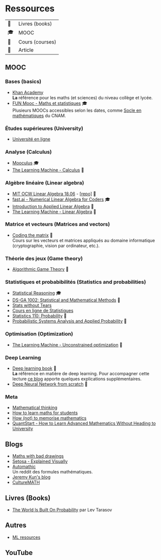 # Ressources

|||
|-|-|
|📖|Livres (books)
|🎓|MOOC
|🏫|Cours (courses)
|📰|Article

## MOOC

### Bases (basics)

- [Khan Academy](https://www.khanacademy.org/)
<br>**La** référence pour les maths (et sciences) du niveau collège et lycée.
- [FUN Mooc - Maths et statistiques](https://www.fun-mooc.fr/cours/#filter/subject/mathematiques-et-statistiques) 🎓
<br>Plusieurs MOOCs accessibles selon les dates, comme [Socle en mathématiques](https://www.fun-mooc.fr/courses/course-v1:itii+119002+session04/about) du CNAM.

### Études supérieures (University)

- [Université en ligne](http://uel.unisciel.fr/index.html)

### Analyse (Calculus)

- [Mooculus](https://mooculus.osu.edu/) 🎓
- [The Learning Machine - Calculus](https://the-learning-machine.com/article/machine-learning/calculus) 📖

### Algèbre linéaire (Linear algebra)

- [MIT OCW Linear Algebra 18.06](https://ocw.mit.edu/courses/mathematics/18-06-linear-algebra-spring-2010/) - [[repo]](https://github.com/juanklopper/MIT_OCW_Linear_Algebra_18_06) 🏫
- [fast.ai - Numerical Linear Algebra for Coders](https://github.com/fastai/numerical-linear-algebra/blob/master/README.md) 🎓
- [Introduction to Applied Linear Algebra](http://vmls-book.stanford.edu/vmls.pdf) 📖
- [The Learning Machine - Linear Algebra](https://the-learning-machine.com/article/machine-learning/linear-algebra) 📰

### Matrice et vecteurs (Matrices and vectors)

- [Coding the matrix](http://www.codingthematrix.com/) 🏫
<br>Cours sur les vecteurs et matrices appliqués au domaine informatique (cryptographie, vision par ordinateur, etc.).

### Théorie des jeux (Game theory)

- [Algorithmic Game Theory](https://www.cadmo.ethz.ch/education/lectures/HS15/agt_HS2015/index.html) 🏫

### Statistiques et probabibilités (Statistics and probabilities)

- [Statistical Reasoning](https://lagunita.stanford.edu/courses/OLI/StatReasoning/Open/about) 🎓
- [DS-GA 1002: Statistical and Mathematical Methods](https://cims.nyu.edu/~cfgranda/pages/DSGA1002_fall15/index.html) 🏫
- [Stats without Tears](https://brownmath.com/swt/)
- [Cours en ligne de Statistiques](https://courlis-pf.univ-lorraine.fr/)
- [Statistics 110: Probability](https://projects.iq.harvard.edu/stat110/about) 🏫
- [Probabilistic Systems Analysis and Applied Probability](https://ocw.mit.edu/courses/electrical-engineering-and-computer-science/6-041-probabilistic-systems-analysis-and-applied-probability-fall-2010/) 🏫

### Optimisation (Optimization)

- [The Learning Machine - Unconstrained optimization](https://the-learning-machine.com/article/machine-learning/unconstrained-optimization) 📰

### Deep Learning

- [Deep learning book](https://www.deeplearningbook.org/) 📖
<br> **La** référence en matière de deep learning. Pour accompagner cette lecture [ce blog](https://hadrienj.github.io/deep-learning-book-series-home/) apporte quelques explications supplémentaires.
- [Deep Neural Network from scratch](https://matrices.io/deep-neural-network-from-scratch/) 📰

### Meta

- [Mathematical thinking](https://fr.coursera.org/learn/mathematical-thinking)
- [How to learn maths for students](https://lagunita.stanford.edu/courses/Education/EDUC115-S/Spring2014/about)
- [How (not) to memorise mathematics](https://hackernoon.com/how-not-to-memorise-mathematics-98fef71aefcf)
- [QuantStart - How to Learn Advanced Mathematics Without Heading to University](https://www.quantstart.com/articles/How-to-Learn-Advanced-Mathematics-Without-Heading-to-University-Part-1)

## Blogs

- [Maths with bad drawings](https://mathwithbaddrawings.com/)
- [Setosa - Explained Visually](http://setosa.io/ev/)
- [Automathic](http://automathic.org/)
<br>Un reddit des formules mathématiques.
- [Jeremy Kun's blog](https://jeremykun.com/)
- [CultureMATH](http://culturemath.ens.fr/)

## Livres (Books)

- [The World Is Built On Probability](https://archive.org/details/TheWorldIsBuiltOnProbability) par Lev Tarasov

## Autres

- [ML resources](https://sgfin.github.io/learning-resources/)

## YouTube

